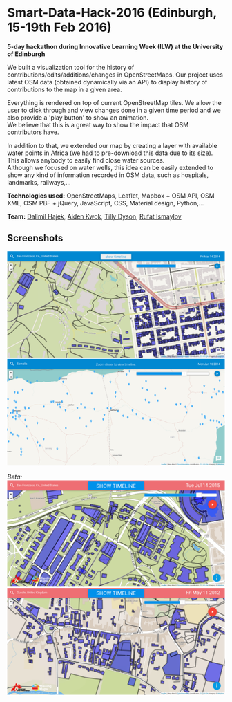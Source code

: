# Smart-Data-Hack-2016 (Edinburgh, 15-19th Feb 2016)

**5-day hackathon during Innovative Learning Week (ILW) at the University of Edinburgh**

We built a visualization tool for the history of contributions/edits/additions/changes in OpenStreetMaps. Our project uses latest OSM data (obtained dynamically via an API) to display history of contributions to the map in a given area.  

Everything is rendered on top of current OpenStreetMap tiles. We allow the user to click through and view changes done in a given time period and we also provide a 'play button' to show an animation.  
We believe that this is a great way to show the impact that OSM contributors have.

In addition to that, we extended our map by creating a layer with available water points in Africa (we had to pre-download this data due to its size). This allows anybody to easily find close water sources.  
Although we focused on water wells, this idea can be easily extended to show any kind of information recorded in OSM data, such as hospitals, landmarks, railways,...

**Technologies used:** OpenStreetMaps, Leaflet, Mapbox + OSM API, OSM XML, OSM PBF + jQuery, JavaScript, CSS, Material design, Python,...

**Team:** [Dalimil Hajek](https://github.com/dalimil), [Aiden Kwok](https://github.com/Aidenkwok), [Tilly Dyson](https://github.com/tillydyson), [Rufat Ismaylov](https://github.com/rufat24)


## Screenshots
![Smart Data Hack 01](https://github.com/Dalimil/Smart-Data-Hack-2016/blob/master/screenshots/Screenshot_1.png)
![Smart Data Hack 02](https://github.com/Dalimil/Smart-Data-Hack-2016/blob/master/screenshots/Screenshot_2.png)

*Beta:*
![Smart Data Hack 03](https://github.com/Dalimil/Smart-Data-Hack-2016/blob/master/screenshots/Screenshot_beta1.png)
![Smart Data Hack 04](https://github.com/Dalimil/Smart-Data-Hack-2016/blob/master/screenshots/Screenshot_beta2.png)